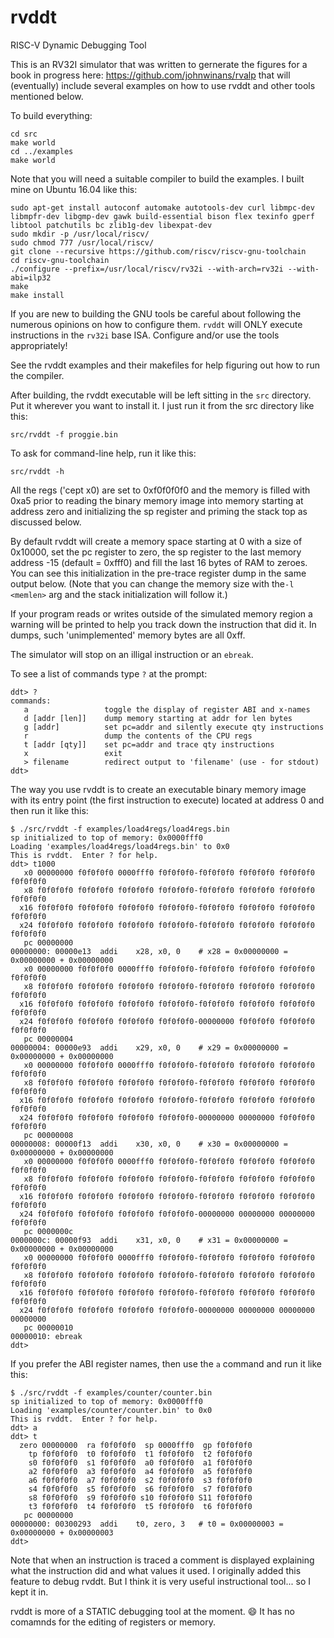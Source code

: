 # rvddt
RISC-V Dynamic Debugging Tool

This is an RV32I simulator that was written to gernerate the figures for a book 
in progress here: https://github.com/johnwinans/rvalp that will (eventually) include 
several examples on how to use rvddt and other tools mentioned below.

To build everything:

    cd src
    make world
    cd ../examples
    make world

Note that you will need a suitable compiler to build the examples.  I built mine 
on Ubuntu 16.04 like this:

    sudo apt-get install autoconf automake autotools-dev curl libmpc-dev libmpfr-dev libgmp-dev gawk build-essential bison flex texinfo gperf libtool patchutils bc zlib1g-dev libexpat-dev
    sudo mkdir -p /usr/local/riscv/
    sudo chmod 777 /usr/local/riscv/
    git clone --recursive https://github.com/riscv/riscv-gnu-toolchain
    cd riscv-gnu-toolchain
    ./configure --prefix=/usr/local/riscv/rv32i --with-arch=rv32i --with-abi=ilp32
    make
    make install

If you are new to building the GNU tools be careful about following the numerous 
opinions on how to configure them.  `rvddt` will ONLY execute instructions in the 
`rv32i` base ISA.  Configure and/or use the tools appropriately!

See the rvddt examples and their makefiles for help figuring out how to run the compiler.

After building, the rvddt executable will be left sitting in the `src` directory.  
Put it wherever you want to install it.  I just run it from the src directory like this:

    src/rvddt -f proggie.bin

To ask for command-line help, run it like this:

    src/rvddt -h
  
All the regs ('cept x0) are set to 0xf0f0f0f0 and the memory is filled with
0xa5 prior to reading the binary memory image into memory starting at address 
zero and initializing the sp register and priming the stack top as discussed below.

By default rvddt will create a memory space starting at 0 with a size of 0x10000, 
set the pc register to zero, the sp register to the last memory address -15 
(default = 0xfff0) and fill the last 16 bytes of RAM to zeroes.  You can see this
initialization in the pre-trace register dump in the same output below.
(Note that you can change the memory size with the`-l <memlen>` arg and the stack 
initialization will follow it.)

If your program reads or writes outside of the simulated memory region a warning 
will be printed to help you track down the instruction that did it.  In dumps, such 
'unimplemented' memory bytes are all 0xff.

The simulator will stop on an illigal instruction or an `ebreak`.

To see a list of commands type `?` at the prompt:

    ddt> ?
    commands:
       a                 toggle the display of register ABI and x-names
       d [addr [len]]    dump memory starting at addr for len bytes
       g [addr]          set pc=addr and silently execute qty instructions
       r                 dump the contents of the CPU regs
       t [addr [qty]]    set pc=addr and trace qty instructions
       x                 exit
       > filename        redirect output to 'filename' (use - for stdout)
    ddt> 

The way you use rvddt is to create an executable binary memory image with 
its entry point (the first instruction to execute) located at address 0 and then
run it like this:

    $ ./src/rvddt -f examples/load4regs/load4regs.bin
    sp initialized to top of memory: 0x0000fff0
    Loading 'examples/load4regs/load4regs.bin' to 0x0
    This is rvddt.  Enter ? for help.
    ddt> t1000
       x0 00000000 f0f0f0f0 0000fff0 f0f0f0f0-f0f0f0f0 f0f0f0f0 f0f0f0f0 f0f0f0f0
       x8 f0f0f0f0 f0f0f0f0 f0f0f0f0 f0f0f0f0-f0f0f0f0 f0f0f0f0 f0f0f0f0 f0f0f0f0
      x16 f0f0f0f0 f0f0f0f0 f0f0f0f0 f0f0f0f0-f0f0f0f0 f0f0f0f0 f0f0f0f0 f0f0f0f0
      x24 f0f0f0f0 f0f0f0f0 f0f0f0f0 f0f0f0f0-f0f0f0f0 f0f0f0f0 f0f0f0f0 f0f0f0f0
       pc 00000000
    00000000: 00000e13  addi    x28, x0, 0    # x28 = 0x00000000 = 0x00000000 + 0x00000000
       x0 00000000 f0f0f0f0 0000fff0 f0f0f0f0-f0f0f0f0 f0f0f0f0 f0f0f0f0 f0f0f0f0
       x8 f0f0f0f0 f0f0f0f0 f0f0f0f0 f0f0f0f0-f0f0f0f0 f0f0f0f0 f0f0f0f0 f0f0f0f0
      x16 f0f0f0f0 f0f0f0f0 f0f0f0f0 f0f0f0f0-f0f0f0f0 f0f0f0f0 f0f0f0f0 f0f0f0f0
      x24 f0f0f0f0 f0f0f0f0 f0f0f0f0 f0f0f0f0-00000000 f0f0f0f0 f0f0f0f0 f0f0f0f0
       pc 00000004
    00000004: 00000e93  addi    x29, x0, 0    # x29 = 0x00000000 = 0x00000000 + 0x00000000
       x0 00000000 f0f0f0f0 0000fff0 f0f0f0f0-f0f0f0f0 f0f0f0f0 f0f0f0f0 f0f0f0f0
       x8 f0f0f0f0 f0f0f0f0 f0f0f0f0 f0f0f0f0-f0f0f0f0 f0f0f0f0 f0f0f0f0 f0f0f0f0
      x16 f0f0f0f0 f0f0f0f0 f0f0f0f0 f0f0f0f0-f0f0f0f0 f0f0f0f0 f0f0f0f0 f0f0f0f0
      x24 f0f0f0f0 f0f0f0f0 f0f0f0f0 f0f0f0f0-00000000 00000000 f0f0f0f0 f0f0f0f0
       pc 00000008
    00000008: 00000f13  addi    x30, x0, 0    # x30 = 0x00000000 = 0x00000000 + 0x00000000
       x0 00000000 f0f0f0f0 0000fff0 f0f0f0f0-f0f0f0f0 f0f0f0f0 f0f0f0f0 f0f0f0f0
       x8 f0f0f0f0 f0f0f0f0 f0f0f0f0 f0f0f0f0-f0f0f0f0 f0f0f0f0 f0f0f0f0 f0f0f0f0
      x16 f0f0f0f0 f0f0f0f0 f0f0f0f0 f0f0f0f0-f0f0f0f0 f0f0f0f0 f0f0f0f0 f0f0f0f0
      x24 f0f0f0f0 f0f0f0f0 f0f0f0f0 f0f0f0f0-00000000 00000000 00000000 f0f0f0f0
       pc 0000000c
    0000000c: 00000f93  addi    x31, x0, 0    # x31 = 0x00000000 = 0x00000000 + 0x00000000
       x0 00000000 f0f0f0f0 0000fff0 f0f0f0f0-f0f0f0f0 f0f0f0f0 f0f0f0f0 f0f0f0f0
       x8 f0f0f0f0 f0f0f0f0 f0f0f0f0 f0f0f0f0-f0f0f0f0 f0f0f0f0 f0f0f0f0 f0f0f0f0
      x16 f0f0f0f0 f0f0f0f0 f0f0f0f0 f0f0f0f0-f0f0f0f0 f0f0f0f0 f0f0f0f0 f0f0f0f0
      x24 f0f0f0f0 f0f0f0f0 f0f0f0f0 f0f0f0f0-00000000 00000000 00000000 00000000
       pc 00000010
    00000010: ebreak
    ddt>

If you prefer the ABI register names, then use the `a` command and run it like this:

    $ ./src/rvddt -f examples/counter/counter.bin
    sp initialized to top of memory: 0x0000fff0
    Loading 'examples/counter/counter.bin' to 0x0
    This is rvddt.  Enter ? for help.
    ddt> a
    ddt> t
      zero 00000000  ra f0f0f0f0  sp 0000fff0  gp f0f0f0f0
        tp f0f0f0f0  t0 f0f0f0f0  t1 f0f0f0f0  t2 f0f0f0f0
        s0 f0f0f0f0  s1 f0f0f0f0  a0 f0f0f0f0  a1 f0f0f0f0
        a2 f0f0f0f0  a3 f0f0f0f0  a4 f0f0f0f0  a5 f0f0f0f0
        a6 f0f0f0f0  a7 f0f0f0f0  s2 f0f0f0f0  s3 f0f0f0f0
        s4 f0f0f0f0  s5 f0f0f0f0  s6 f0f0f0f0  s7 f0f0f0f0
        s8 f0f0f0f0  s9 f0f0f0f0 s10 f0f0f0f0 S11 f0f0f0f0
        t3 f0f0f0f0  t4 f0f0f0f0  t5 f0f0f0f0  t6 f0f0f0f0
       pc 00000000
    00000000: 00300293  addi    t0, zero, 3   # t0 = 0x00000003 = 0x00000000 + 0x00000003
    ddt>

Note that when an instruction is traced a comment is displayed explaining what the
instruction did and what values it used.  I originally added this feature to debug rvddt. 
But I think it is very useful instructional tool... so I kept it in.

rvddt is more of a STATIC debugging tool at the moment. :smile:  It has no comamnds for the 
editing of registers or memory.
